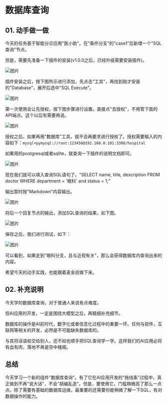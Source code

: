 # 数据库查询

## **01.** 动手做一做

今天的任务基于智能分诊应用"医小助"。在"条件分支"的"case1"后新增一个"SQL查询"节点。

但是，需要先准备一下插件的安装(v1.0.0之后，已经升级需要安装插件)。

![图片](_assets/844b0dcf7499d1c057e3afd0345f5458_MD5.webp)

插件安装之后，按下图所示进行添加，先点击"工具"，再找到刚才安装的"Database"，展开后选中"SQL Execute"。

![图片](_assets/fac40408487d09ae8e572f34d888a0b4_MD5.webp)

第一次使用会让先授权，按下图步骤进行设置。直接点"去授权"，不用管下面的API端点。这个以后有需要再说。

![图片](_assets/84e186b2d5977159c92a64d2025846ea_MD5.webp)

授权之后，如果再用"数据库"工具，就不会再要求进行授权了。授权需要输入的内容如下：`mysql+pymysql://root:123456@192.168.0.101:3306/hospital`

如果用的postgresql或者sqlite，就查询一下插件的说明文档即可。

![图片](_assets/dacdf09de49126bda6d3f7684329d691_MD5.webp)

现在我们就可以填入查询SQL语句了，"SELECT name, title, description FROM doctor WHERE department = '眼科' and status = 1;"

输出暂时按"Markdown"内容输出。

![图片](_assets/25a5d86ecdf0d7b9e52eadf240eb0213_MD5.webp)

将后一个回复节点的输出，添加SQL查询的结果，如下图。

![图片](_assets/a50b978bee62f1d0d82fbca21c929ea0_MD5.webp)

保存之后，我们进行测试，如下：

![图片](_assets/d7709a6c75099cce843d48befe3c00d6_MD5.webp)

可以看到，如果走到"眼科分支，且与近视有关"，那么会获得数据库内查询出来的内容。

希望今天的动手实践，也能跟着麦金叔做下来。

## **02.** 补充说明

今天学的数据库查询，对于普通人来说有点难度。

但AI应用的开发，一定是围绕大模型之后，再精细补充细节。

数据库的操作是AI前时代，数字化或者信息化过程中的重要一环。任何与软件，互联网等相关的开发，必然是不可能缺失数据库的。

与其将话语权交给别人，还不如也顺手把SQL查询学一学。这样我们的AI应用必将有血有肉，落地不再是空中楼阁。

## **总结**

今天学习一个新的组件"数据库查询"。有了它在AI应用开发的"拖线条"过程中，真正做到不再"说大话"，不会"胡编乱造"。但是，要使用它，门槛稍微高了那么一点点。除了需要有基础的数据库运维，最重要的还需要你能稍微了解一下SQL，有对数据操作的能力。